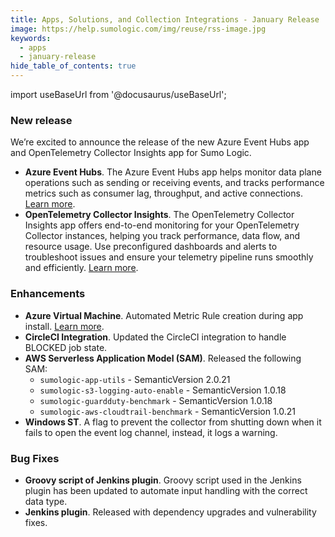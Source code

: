 ```yaml
---
title: Apps, Solutions, and Collection Integrations - January Release 
image: https://help.sumologic.com/img/reuse/rss-image.jpg
keywords:
  - apps
  - january-release
hide_table_of_contents: true    
---
```


import useBaseUrl from '@docusaurus/useBaseUrl';



### New release

We’re excited to announce the release of the new Azure Event Hubs app and OpenTelemetry Collector Insights app for Sumo Logic.

- **Azure Event Hubs**. The Azure Event Hubs app helps monitor data plane operations such as sending or receiving events, and tracks performance metrics such as consumer lag, throughput, and active connections. [Learn more](/docs/integrations/microsoft-azure/azure-event-hubs/).
- **OpenTelemetry Collector Insights**. The OpenTelemetry Collector Insights app offers end-to-end monitoring for your OpenTelemetry Collector instances, helping you track performance, data flow, and resource usage. Use preconfigured dashboards and alerts to troubleshoot issues and ensure your telemetry pipeline runs smoothly and efficiently. [Learn more](/docs/integrations/sumo-apps/opentelemetry-collector-insights/).

### Enhancements

- **Azure Virtual Machine**. Automated Metric Rule creation during app install. [Learn more](/docs/integrations/microsoft-azure/azure-virtual-machine/#installing-the-azure-virtual-machine-app).
- **CircleCI Integration**. Updated the CircleCI integration to handle BLOCKED job state.
- **AWS Serverless Application Model (SAM)**. Released the following SAM:
    - `sumologic-app-utils` - SemanticVersion 2.0.21
    - `sumologic-s3-logging-auto-enable` - SemanticVersion 1.0.18
    - `sumologic-guardduty-benchmark` - SemanticVersion 1.0.18
    - `sumologic-aws-cloudtrail-benchmark` - SemanticVersion 1.0.21
- **Windows ST**. A flag to prevent the collector from shutting down when it fails to open the event log channel, instead, it logs a warning.

### Bug Fixes

- **Groovy script of Jenkins plugin**. Groovy script used in the Jenkins plugin has been updated to automate input handling with the correct data type.
- **Jenkins plugin**. Released with dependency upgrades and vulnerability fixes.
